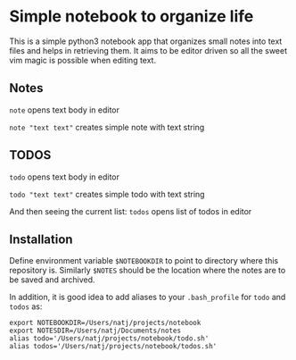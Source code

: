 # Simple notebook to organize life

This is a simple python3 notebook app that organizes small notes into text 
files and helps in retrieving them. It aims to be editor driven so all the 
sweet vim magic is possible when editing text.



## Notes
`note`
opens text body in editor

`note "text text"`
creates simple note with text string



## TODOS

`todo`
opens text body in editor

`todo "text text"`
creates simple todo with text string


And then seeing the current list:
`todos`
opens list of todos in editor



## Installation

Define environment variable `$NOTEBOOKDIR` to point to directory where 
this repository is. Similarly `$NOTES` should be the location where
the notes are to be saved and archived.


In addition, it is good idea to add aliases to your `.bash_profile` for 
`todo` and `todos` as:
```
export NOTEBOOKDIR=/Users/natj/projects/notebook
export NOTESDIR=/Users/natj/Documents/notes
alias todo='/Users/natj/projects/notebook/todo.sh'
alias todos='/Users/natj/projects/notebook/todos.sh'

```



